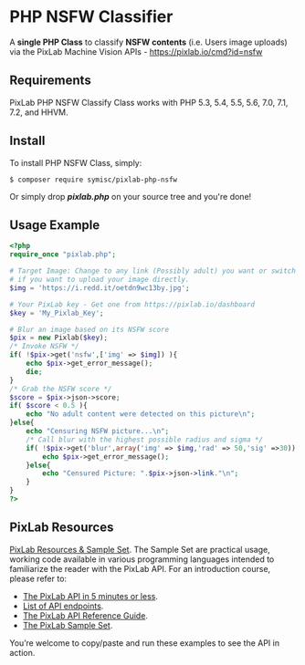 # PHP NSFW Classifier
A **single PHP Class** to classify **NSFW contents** (i.e. Users image uploads) via the PixLab Machine Vision APIs - https://pixlab.io/cmd?id=nsfw
## Requirements
PixLab PHP NSFW Classify Class works with PHP 5.3, 5.4, 5.5, 5.6, 7.0, 7.1, 7.2, and HHVM.
## Install
To install PHP NSFW Class, simply:
```shell
$ composer require symisc/pixlab-php-nsfw
```
Or simply drop ***pixlab.php*** on your source tree and you're done!
## Usage Example
```php
<?php
require_once "pixlab.php";

# Target Image: Change to any link (Possibly adult) you want or switch to POST 
# if you want to upload your image directly. 
$img = 'https://i.redd.it/oetdn9wc13by.jpg';

# Your PixLab key - Get one from https://pixlab.io/dashboard
$key = 'My_Pixlab_Key';

# Blur an image based on its NSFW score
$pix = new Pixlab($key);
/* Invoke NSFW */
if( !$pix->get('nsfw',['img' => $img]) ){
	echo $pix->get_error_message();
	die;
}
/* Grab the NSFW score */
$score = $pix->json->score;
if( $score < 0.5 ){
	echo "No adult content were detected on this picture\n";
}else{
	echo "Censuring NSFW picture...\n";
	/* Call blur with the highest possible radius and sigma */
	if( !$pix->get('blur',array('img' => $img,'rad' => 50,'sig' =>30)) ){
		echo $pix->get_error_message();
	}else{
		echo "Censured Picture: ".$pix->json->link."\n";
	}
}
?>
```
## PixLab Resources
[PixLab Resources &amp; Sample Set](https://pixlab.io/examples). The Sample Set are practical usage, working code available in various programming languages intended to familiarize the reader with the PixLab API.
For an introduction course, please refer to:
* [The PixLab API in 5 minutes or less](https://pixlab.io/start).
* [List of API endpoints](https://pixlab.io/api).
* [The PixLab API Reference Guide](https://pixlab.io/cmdls).
* [The PixLab Sample Set](https://pixlab.io/examples).

You’re welcome to copy/paste and run these examples to see the API in action.

